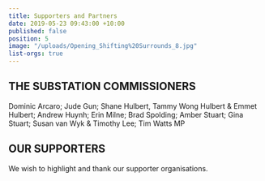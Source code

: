```yaml
---
title: Supporters and Partners
date: 2019-05-23 09:43:00 +10:00
published: false
position: 5
image: "/uploads/Opening_Shifting%20Surrounds_8.jpg"
list-orgs: true
---
```


## THE SUBSTATION COMMISSIONERS 

Dominic Arcaro; Jude Gun; Shane Hulbert, Tammy Wong Hulbert & Emmet Hulbert; Andrew Huynh; Erin Milne; Brad Spolding; Amber Stuart; Gina Stuart; Susan van Wyk & Timothy Lee; Tim Watts MP 


## OUR SUPPORTERS
We wish to highlight and thank our supporter organisations.